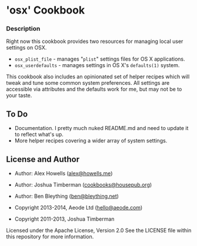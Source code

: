 # 'osx' Cookbook

### Description

Right now this cookbook provides two resources for managing local user settings on OSX.

  * `osx_plist_file` - manages "`plist`" settings files for OS X applications.
  * `osx_userdefaults` - manages settings in OS X's `defaults(1)` system.

This cookbook also includes an opinionated set of helper recipes which will
tweak and tune some common system preferences. All settings are accessible via
attributes and the defaults work for me, but may not be to your taste.

## To Do

  * Documentation. I pretty much nuked README.md and need to update it to reflect what's up.
  * More helper recipes covering a wider array of system settings.

## License and Author

* Author: Alex Howells (<alex@howells.me>)
* Author: Joshua Timberman (<cookbooks@housepub.org>)
* Author: Ben Bleything (<ben@bleything.net>)

* Copyright 2013-2014, Aeode Ltd (<hello@aeode.com>)
* Copyright 2011-2013, Joshua Timberman

Licensed under the Apache License, Version 2.0
See the LICENSE file within this repository for more information.
